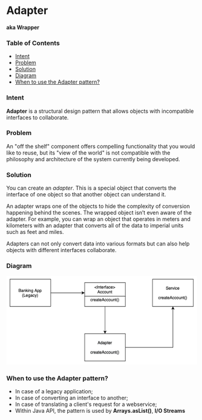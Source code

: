 # Adapter
**aka Wrapper**

### Table of Contents

* [Intent](#intent)
* [Problem](#problem)
* [Solution](#solution)
* [Diagram](#diagram)
* [When to use the Adapter pattern?](#when-to-use-the-adapter-pattern)

### Intent

**Adapter** is a structural design pattern that allows objects with incompatible interfaces to collaborate.

### Problem

An "off the shelf" component offers compelling functionality that you would like to reuse, but its "view of the world" is not compatible with the philosophy and architecture of the system currently being developed.

### Solution

You can create an *adapter*. This is a special object that converts the interface of one object so that another object can understand it.

An adapter wraps one of the objects to hide the complexity of conversion happening behind the scenes. The wrapped object isn’t even aware of the adapter. For example, you can wrap an object that operates in meters and kilometers with an adapter that converts all of the data to imperial units such as feet and miles.

Adapters can not only convert data into various formats but can also help objects with different interfaces collaborate.

### Diagram

![](../../../../resources/images/adapter.png)

### When to use the Adapter pattern?

- In case of a legacy application;
- In case of converting an interface to another;
- In case of translating a client's request for a webservice;
- Within Java API, the pattern is used by **Arrays.asList()**, **I/O Streams**
